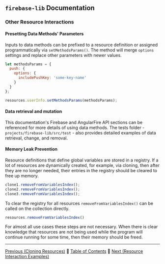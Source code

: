 ## `firebase-lib` Documentation

### Other Resource Interactions

#### Presetting Data Methods' Parameters

Inputs to data methods can be prefixed to a resource definition or assigned
programmatically via `setMethodsParams()`.  The method will merge `options`
settings and replace other parameters with newer values.

```javascript
let methodsParams = {
  push: {
    options: {
      includePushKey: 'some-key-name'
    }
  }
};

resources.userInfo.setMethodsParams(methodsParams);
```

#### Data retrieval and mutation

This documentation's Firebase and AngularFire API sections can be referenced for
more details of using data methods.  The tests folder -
`projects/firebase-lib/src/test` - also provides detailed examples of data
retrieval, change, and removal.

#### Memory Leak Prevention

Resource definitions that define global variables are stored in a registry.  If
a lot of resources are dynamically created, for example, via cloning, then after
they are no longer needed, their entries in the registry should be cleared to
free up memory.

```javascript
clone1.removeFromVariablesIndex();
clone2.removeFromVariablesIndex();
clone3.removeFromVariablesIndex();
```

To clear the registry for all resources `removeFromVariablesIndex()` can be
called on the collection directly.

```javascript
resources.removeFromVariablesIndex()
```

For almost all use cases these steps are not necessary.  When there is clear
knowledge that resources are not being used while the program will continue
running for some time, then their memory should be freed.

---

[Previous (Cloning Resources)](./06-cloning-resources.md) :palm_tree:
[Table of Contents](../../../README.md) :palm_tree:
[Next (Resource Interaction Examples)](./08-resource-interaction-examples.md)
